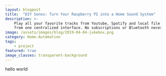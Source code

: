 ```yaml
---
layout: blogpost
title:  "DIY Sonos: Turn Your Raspberry PI into a Home Sound System"
description: >-
    Play all your favorite tracks from Youtube, Spotify and local file storage
    from one centralized interface. No subscriptions or Bluetooth necessary.
image: /assets/images/blog/2019-04-04-jukebox.png
category: Home-Automation
tags:
    - project
featured: true
image_classes: transparent-background
---
```

hello world